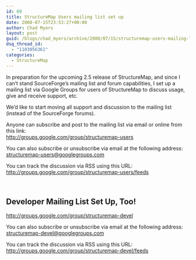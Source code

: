 ```yaml
---
id: 69
title: StructureMap Users mailing list set up
date: 2008-07-15T23:53:27+00:00
author: Chad Myers
layout: post
guid: /blogs/chad_myers/archive/2008/07/15/structuremap-users-mailing-list-set-up.aspx
dsq_thread_id:
  - "1103056361"
categories:
  - StructureMap
---
```

In preparation for the upcoming 2.5 release of StructureMap, and since I can&#8217;t stand SourceForge&#8217;s mailing list and forum capabilities, I set up a mailing list via Google Groups for users of StructureMap to discuss usage, give and receive support, etc.

We&#8217;d like to start moving all support and discussion to the mailing list (instead of the SourceForge forums).

Anyone can subscribe and post to the mailing list via email or online from this link:   
<http://groups.google.com/group/structuremap-users>

You can also subscribe or unsubscribe via email at the following address:   
<structuremap-users@googlegroups.com>

You can track the discussion via RSS using this URL:   
<http://groups.google.com/group/structuremap-users/feeds>

&nbsp;

## Developer Mailing List Set Up, Too!

<http://groups.google.com/group/structuremap-devel>

You can also subscribe or unsubscribe via email at the following address:&nbsp;   
<structuremap-devel@googlegroups.com>

You can track the discussion via RSS using this URL:&nbsp;   
<http://groups.google.com/group/structuremap-devel/feeds>